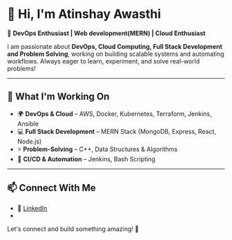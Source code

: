 # 👋 Hi, I'm Atinshay Awasthi 

🚀 **DevOps Enthusiast | Web development(MERN) | Cloud Enthusiast**  

I am passionate about **DevOps, Cloud Computing, Full Stack Development and Problem Solving**, working on building scalable systems and automating workflows. Always eager to learn, experiment, and solve real-world problems!  

---

## 🔧 **What I'm Working On**  
- 🌍 **DevOps & Cloud** – AWS, Docker, Kubernetes, Terraform, Jenkins, Ansible  
- 💻 **Full Stack Development** – MERN Stack (MongoDB, Express, React, Node.js)  
- ⚡ **Problem-Solving** – C++, Data Structures & Algorithms  
- 🔄 **CI/CD & Automation** – Jenkins, Bash Scripting  

---

## 📫 **Connect With Me**  
- 🔗 [LinkedIn](https://www.linkedin.com/in/atinshay-awasthi)
- <!-- - 🐦 [Twitter](https://twitter.com/your-profile/)  
  💼 [Portfolio](https://your-portfolio.com/) -->
  

Let's connect and build something amazing! 🚀  

